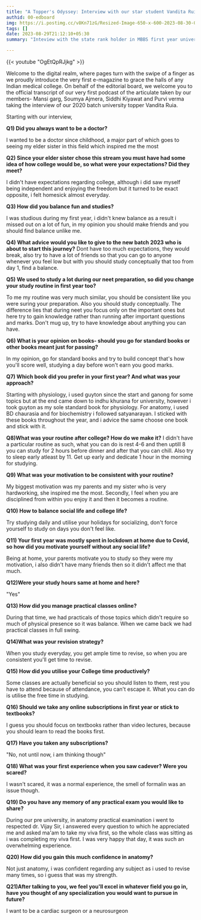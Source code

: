 ```yaml
---
title: "A Topper's Odyssey: Interview with our star student Vandita Ruia "
authid: 00-edboard
img: https://i.postimg.cc/v8Kn71zG/Resized-Image-650-x-600-2023-08-30-03-22-57-2644.webp
tags: []
date: 2023-08-29T21:12:10+05:30
summary: "Inteview with the state rank holder in MBBS first year university exams ,batch 2020"

---
```


<!-- <iframe width="560" height="315" src="https://www.youtube.com/embed/OgEtQpRJjkg?si=dEicJbwZj67Bdca9" title="YouTube video player" frameborder="0" allow="accelerometer; autoplay; clipboard-write; encrypted-media; gyroscope; picture-in-picture; web-share" allowfullscreen></iframe> -->

{{< youtube "OgEtQpRJjkg" >}}

Welcome to the digital realm, where pages turn with the swipe of a finger as we proudly introduce the very first e-magazine to grace the halls of any Indian medical college.
On behalf of the editorial board, we welcome you to the official transcript of our very first podcast of the articulate taken by our members- Mansi garg, Soumya Ajmera, Siddhi Kiyawat and Purvi verma taking the interview of our 2020 batch university topper Vandita Ruia.

Starting with our interview, 

**Q1) Did you always want to be a doctor?**

 I wanted to be a doctor since childhood, a major part of which goes to seeing my elder sister in this field which inspired me the most

**Q2) Since your elder sister chose this stream you must have had some idea of how college would be, so what were your expectations? Did they meet?**

I didn't have expectations regarding college, although i did saw myself being independent and enjoying the freedom but it turned to be exact opposite, i felt homesick almost everyday.

**Q3) How did you balance fun and studies?**

I was studious during my first year, i didn't knew balance as a result i missed out on a lot of fun, in my opinion you should make friends and you should find balance unlike me.

**Q4) What advice would you like to give to the new batch 2023 who is about to start this journey?**
Dont have too much expectations, they would break, also try to have a lot of friends so that you can go to anyone whenever you feel low but with you should study conceptually that too from day 1, find a balance.

**Q5) We used to study a lot during our neet preparation, so did you change your study routine in first year too?**

To me my routine was very much similar, you should be consistent like you were suring your preparation. Also you should study conceptually. The difference lies that during neet you focus only on the important ones but here try to gain knowledge rather than running after important questions and marks. Don't mug up, try to have knowledge about anything you can have.

**Q6) What is your opinion on books- should you go for standard books or other books meant just for passing?**

In my opinion, go for standard books and try to build concept that's how you'll score well, studying a day before won't earn you good marks.

**Q7) Which book did you prefer in your first year? And what was your approach?**

Starting with physiology, i used guyton since the start and ganong for some topics but at the end came down to indhu khurana for university, however i took guyton as my sole standard book for physiology.
For anatomy, i used BD chaurasia and for biochemistry i followed satyanarayan.
I sticked with these books throughout the year, and i advice the same choose one book and stick with it.

**Q8)What was your routine after college? How do we make it?**
I didn't have a particular routine as such, what you can do is rest 4-6 and then uptill 8 you can study for 2 hours before dinner and after that you can chill. Also try to sleep early atleast by 11. Get up early and dedicate 1 hour in the morning for studying.

**Q9) What was your motivation to be consistent with your routine?**

My biggest motivation was my parents and my sister who is very hardworking, she inspired me the most. Secondly, I feel when you are disciplined from within you enjoy it and then it becomes a routine.

**Q10) How to balance social life and college life?**

Try studying daily and utilise your holidays for socializing, don't force yourself to study on days you don't feel like.

**Q11) Your first year was mostly spent in lockdown at home due to Covid, so how did you motivate yourself without any social life?**

Being at home, your parents motivate you to study so they were my motivation, i also didn't have many friends then so it didn't affect me that much.


**Q12)Were your study hours same at home and here?**

"Yes"

**Q13) How did you manage practical classes online?**

During that time, we had practicals of those topics which didn't require so much of physical presence so it was balance.
When we came back we had practical classes in full swing.

**Q14)What was your revision strategy?**

When you study everyday, you get ample time to revise, so when you are consistent you'll get time to revise.

**Q15) How did you utilise your College time productively?**

Some classes are actually beneficial so you should listen to them, rest you have to attend because of attendance, you can't escape it. What you can do is utilise the free time in studying.

**Q16) Should we take any online subscriptions in first year or stick to textbooks?**

I guess you should focus on textbooks rather than video lectures, because you should learn to read the books first.


**Q17) Have you taken any subscriptions?**

"No, not until now, i am thinking though"

**Q18) What was your first experience when you saw cadever? Were you scared?**

I wasn't scared, it was a normal experience, the smell of formalin was an issue though.

**Q19) Do you have any memory of any practical exam you would like to share?**

During our pre university, in anatomy practical examination i went to respected dr. Vijay Sir, i answered every question to which he appreciated me and asked ma'am to take my viva first, so the whole class was sitting as i was completing my viva first. I was very happy that day, it was such an overwhelming experience.


**Q20) How did you gain this much confidence in anatomy?**

Not just anatomy, i was confident regarding any subject as i used to revise many times, so i guess that was my strength.

**Q21)After talking to you, we feel you'll excel in whatever field you go in, have you thought of any specialization you would want to pursue in future?**

I want to be a cardiac surgeon or a neurosurgeon




